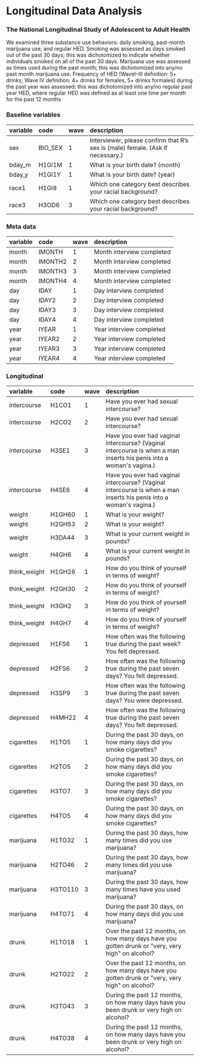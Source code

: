 # Longitudinal Data Analysis
### The National Longitudinal Study of Adolescent to Adult Health

We examined three substance use behaviors: daily smoking, past-month marijuana use, and regular HED. Smoking was assessed as days smoked out of the past 30 days; this was dichotomized to indicate whether individuals smoked on all of the past 30 days. Marijuana use was assessed as times used during the past month; this was dichotomized into any/no past month marijuana use. Frequency of HED (WaveI–III definition: 5+ drinks; Wave IV definition: 4+ drinks for females, 5+ drinks formales) during the past year was assessed; this was dichotomized into any/no regular past year HED, where regular HED was defined as at least one time per month for the past 12 months

### Baseline variables
| variable      | code    | wave | description
| :------------ | :------ | :--  | :----------
| sex           | BIO_SEX | 1    | Interviewer, please confirm that R’s sex is (male) female. (Ask if necessary.)
| bday_m        | H1GI1M  | 1    | What is your birth date? (month)
| bday_y        | H1GI1Y  | 1    | What is your birth date? (year)
| race1         | H1GI8   | 1    | Which one category best describes your racial background?
| race3         | H3OD6   | 3    | Which one category best describes your racial background?

### Meta data
| variable      | code    | wave | description
| :------------ | :------ | :--- | :----------
| month         | IMONTH  | 1    |  Month interview completed
| month         | IMONTH2 | 2    |  Month interview completed
| month         | IMONTH3 | 3    |  Month interview completed
| month         | IMONTH4 | 4    |  Month interview completed
| day           | IDAY    | 1    |  Day interview completed
| day           | IDAY2   | 2    |  Day interview completed
| day           | IDAY3   | 3    |  Day interview completed
| day           | IDAY4   | 4    |  Day interview completed
| year          | IYEAR   | 1    |  Year interview completed
| year          | IYEAR2  | 2    |  Year interview completed
| year          | IYEAR3  | 3    |  Year interview completed
| year          | IYEAR4  | 4    |  Year interview completed

### Longitudinal
| variable      | code    | wave | description
| :------------ | :------ | :--- | :----------
| intercourse   | H1CO1   | 1    | Have you ever had sexual intercourse?
| intercourse   | H2CO2   | 2    | Have you ever had sexual intercourse?
| intercourse   | H3SE1   | 3    | Have you ever had vaginal intercourse? (Vaginal intercourse is when a man inserts his penis into a woman's vagina.)
| intercourse   | H4SE6   | 4    | Have you ever had vaginal intercourse? (Vaginal intercourse is when a man inserts his penis into a woman's vagina.)
| weight        | H1GH60  | 1    | What is your weight?
| weight        | H2GH53  | 2    | What is your weight?
| weight        | H3DA44  | 3    | What is your current weight in pounds?
| weight        | H4GH6   | 4    | What is your current weight in pounds?
| think_weight  | H1GH28  | 1    | How do you think of yourself in terms of weight?
| think_weight  | H2GH30  | 2    | How do you think of yourself in terms of weight?
| think_weight  | H3GH2   | 3    | How do you think of yourself in terms of weight?
| think_weight  | H4GH7   | 4    | How do you think of yourself in terms of weight?
| depressed     | H1FS6   | 1    | How often was the following true during the past week? You felt depressed.
| depressed     | H2FS6   | 2    | How often was the following true during the past seven days? You felt depressed.
| depressed     | H3SP9   | 3    | How often was the following true during the past seven days? You were depressed.
| depressed     | H4MH22  | 4    | How often was the following true during the past seven days? You felt depressed.
| cigarettes    | H1TO5   | 1    | During the past 30 days, on how many days did you smoke cigarettes?
| cigarettes    | H2TO5   | 2    | During the past 30 days, on how many days did you smoke cigarettes?
| cigarettes    | H3TO7   | 3    | During the past 30 days, on how many days did you smoke cigarettes?
| cigarettes    | H4TO5   | 4    | During the past 30 days, on how many days did you smoke cigarettes?
| marijuana     | H1TO32  | 1    | During the past 30 days, how many times did you use marijuana?
| marijuana     | H2TO46  | 2    | During the past 30 days, how many times did you use marijuana?
| marijuana     | H3TO110 | 3    | During the past 30 days, how many times have you used marijuana?
| marijuana     | H4TO71  | 4    | During the past 30 days, on how many days did you use marijuana?
| drunk         | H1TO18  | 1    | Over the past 12 months, on how many days have you gotten drunk or "very, very high" on alcohol?
| drunk         | H2TO22  | 2    | Over the past 12 months, on how many days have you gotten drunk or "very, very high" on alcohol?
| drunk         | H3TO43  | 3    | During the past 12 months, on how many days have you been drunk or very high on alcohol?
| drunk         | H4TO38  | 4    | During the past 12 months, on how many days have you been drunk or very high on alcohol?

